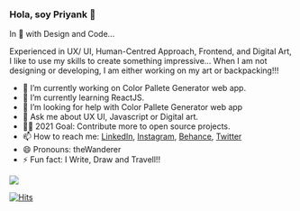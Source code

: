 ### Hola, soy Priyank 👋

In 💙 with Design and Code...

Experienced in UX/ UI, Human-Centred Approach, Frontend, and Digital Art, I like to use my skills to create something impressive...
When I am not designing or developing, I am either working on my art or backpacking!!!

- 🔭 I’m currently working on Color Pallete Generator web app.
- 🌱 I’m currently learning ReactJS.<!-- - 👯 I’m looking to collaborate on ... -->
- 🤔 I’m looking for help with Color Pallete Generator web app
- 💬 Ask me about UX UI, Javascript or Digital art.
- ✍🏻 2021 Goal: Contribute more to open source projects.
- 📫 How to reach me: [LinkedIn](https://www.linkedin.com/in/priyankdeep78/),  [Instagram](https://www.instagram.com/priyank.io/), [Behance](https://www.behance.net/priyankdeep78), [Twitter](https://twitter.com/priyankdeep78)
- 😄 Pronouns: theWanderer
- ⚡ Fun fact: I Write, Draw and Travell!!

<img src = "https://github-readme-stats.vercel.app/api?username=theWanderer78&&show_icons=true&title_color=ffffff&icon_color=bb2acf&text_color=daf7dc&bg_color=242526 " >

[![Hits](https://hits.seeyoufarm.com/api/count/incr/badge.svg?url=https%3A%2F%2Fgithub.com%2FtheWanderer78&count_bg=%23393939&title_bg=%233402BA&icon=gimp.svg&icon_color=%23E7E7E7&title=Visitors&edge_flat=false)](https://hits.seeyoufarm.com)
